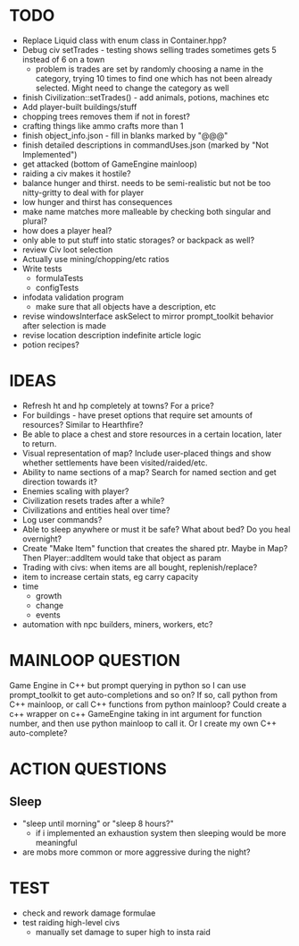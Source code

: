 # TODO
- Replace Liquid class with enum class in Container.hpp?
- Debug civ setTrades - testing shows selling trades sometimes gets 5 instead of 6 on a town
    - problem is trades are set by randomly choosing a name in the category, trying 10 times to find one which has not been already selected. Might need to change the category as well
- finish Civilization::setTrades() - add animals, potions, machines etc
- Add player-built buildings/stuff
- chopping trees removes them if not in forest?
- crafting things like ammo crafts more than 1
- finish object_info.json - fill in blanks marked by "@@@"
- finish detailed descriptions in commandUses.json (marked by "Not Implemented")
- get attacked (bottom of GameEngine mainloop)
- raiding a civ makes it hostile?
- balance hunger and thirst. needs to be semi-realistic but not be too nitty-gritty to deal with for player
- low hunger and thirst has consequences
- make name matches more malleable by checking both singular and plural?
- how does a player heal?
- only able to put stuff into static storages? or backpack as well?
- review Civ loot selection
- Actually use mining/chopping/etc ratios
- Write tests
    - formulaTests
    - configTests
- infodata validation program
    - make sure that all objects have a description, etc
- revise windowsInterface askSelect to mirror prompt_toolkit behavior after selection is made
- revise location description indefinite article logic
- potion recipes?

# IDEAS
- Refresh ht and hp completely at towns? For a price?
- For buildings - have preset options that require set amounts of resources? Similar to Hearthfire?
- Be able to place a chest and store resources in a certain location, later to return.
- Visual representation of map? Include user-placed things and show whether settlements have been visited/raided/etc.
- Ability to name sections of a map? Search for named section and get direction towards it?
- Enemies scaling with player?
- Civilization resets trades after a while?
- Civilizations and entities heal over time?
- Log user commands?
- Able to sleep anywhere or must it be safe? What about bed? Do you heal overnight?
- Create "Make Item" function that creates the shared ptr. Maybe in Map? Then Player::addItem would take that object as param
- Trading with civs: when items are all bought, replenish/replace?
- item to increase certain stats, eg carry capacity
- time
    - growth
    - change
    - events
- automation with npc builders, miners, workers, etc?

# MAINLOOP QUESTION
Game Engine in C++ but prompt querying in python so I can use prompt_toolkit to get auto-completions and so on? If so, call python from C++ mainloop, or call C++ functions from python mainloop?
Could create a c++ wrapper on c++ GameEngine taking in int argument for function number, and then use python mainloop to call it. Or I create my own C++ auto-complete?

# ACTION QUESTIONS
## Sleep
- "sleep until morning" or "sleep 8 hours?"
    - if i implemented an exhaustion system then sleeping would be more meaningful
- are mobs more common or more aggressive during the night?

# TEST
- check and rework damage formulae
- test raiding high-level civs
    - manually set damage to super high to insta raid
